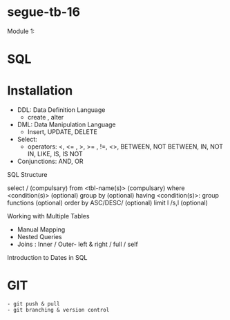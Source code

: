 # segue-tb-16

Module 1: 
# SQL
 
# Installation
  - DDL: Data Definition Language
      - create , alter 
  - DML: Data Manipulation Language
      - Insert, UPDATE, DELETE 
  - Select: 
      - operators: <, <= , >, >= , !=, <>, BETWEEN, NOT BETWEEN, IN, NOT IN, LIKE, IS, IS NOT 
  - Conjunctions: AND, OR    

SQL Structure 

select <attributes> / <gouping-functions> (compulsary)
from <tbl-name(s)>  (compulsary)
where <condition(s)> (optional)
group by <attribute> (optional)
having <condition(s)>: group functions (optional)
order by <attribute> ASC/DESC/ (optional)
limit l /s,l  (optional)

Working with Multiple Tables
- Manual Mapping
- Nested Queries
- Joins
	: Inner / Outer- left & right / full / self

Introduction to Dates in SQL

# GIT
	- git push & pull
	- git branching & version control








